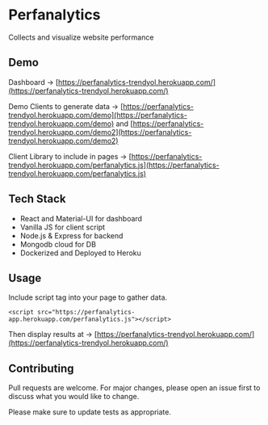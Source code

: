# Perfanalytics

Collects and visualize website performance

## Demo

Dashboard -> [https://perfanalytics-trendyol.herokuapp.com/](https://perfanalytics-trendyol.herokuapp.com/)

Demo Clients to generate data -> [https://perfanalytics-trendyol.herokuapp.com/demo](https://perfanalytics-trendyol.herokuapp.com/demo) and [https://perfanalytics-trendyol.herokuapp.com/demo2](https://perfanalytics-trendyol.herokuapp.com/demo2)

Client Library to include in pages -> [https://perfanalytics-trendyol.herokuapp.com/perfanalytics.js](https://perfanalytics-trendyol.herokuapp.com/perfanalytics.js)

## Tech Stack

- React and Material-UI for dashboard
- Vanilla JS for client script
- Node.js & Express for backend
- Mongodb cloud for DB
- Dockerized and Deployed to Heroku

## Usage

Include script tag into your page to gather data.

```
<script src="https://perfanalytics-app.herokuapp.com/perfanalytics.js"></script>
```

Then display results at -> [https://perfanalytics-trendyol.herokuapp.com/](https://perfanalytics-trendyol.herokuapp.com/)

## Contributing

Pull requests are welcome. For major changes, please open an issue first to discuss what you would like to change.

Please make sure to update tests as appropriate.

